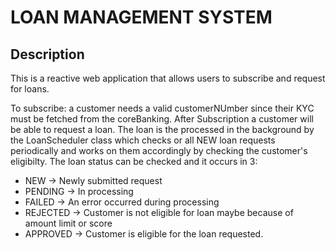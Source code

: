 # LOAN MANAGEMENT SYSTEM
## Description
This is a reactive web application that allows users to subscribe and request for loans.

To subscribe: a customer needs a valid customerNUmber since their KYC must be fetched from the coreBanking.
After Subscription a customer will be able to request a loan.
The loan is the processed in the background by the LoanScheduler class which checks or all NEW loan requests periodically and works on them accordingly  by checking the customer's eligibilty.
The loan status can be checked and it occurs in 3:
- NEW -> Newly submitted request
- PENDING -> In processing
- FAILED -> An error occurred during processing
- REJECTED -> Customer is not eligible for loan maybe because of amount limit or score
- APPROVED -> Customer is eligible for the loan requested.